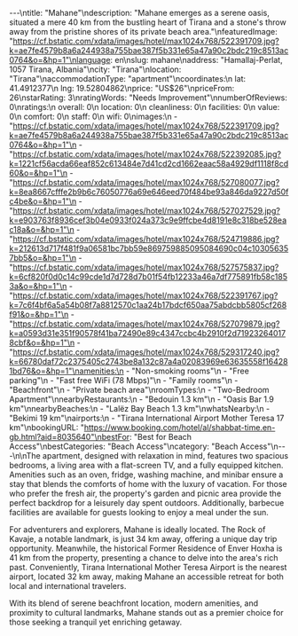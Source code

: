 ---\ntitle: "Mahane"\ndescription: "Mahane emerges as a serene oasis, situated a mere 40 km from the bustling heart of Tirana and a stone's throw away from the pristine shores of its private beach area."\nfeaturedImage: "https://cf.bstatic.com/xdata/images/hotel/max1024x768/522391709.jpg?k=ae7fe4579b8a6a244938a755bae387f5b331e65a47a90c2bdc219c8513ac0764&o=&hp=1"\nlanguage: en\nslug: mahane\naddress: "Hamallaj-Perlat, 1057 Tirana, Albania"\ncity: "Tirana"\nlocation: "Tirana"\naccommodationType: "apartment"\ncoordinates:\n  lat: 41.4912377\n  lng: 19.52804862\nprice: "US$26"\npriceFrom: 26\nstarRating: 3\nratingWords: "Needs Improvement"\nnumberOfReviews: 0\nratings:\n  overall: 0\n  location: 0\n  cleanliness: 0\n  facilities: 0\n  value: 0\n  comfort: 0\n  staff: 0\n  wifi: 0\nimages:\n  - "https://cf.bstatic.com/xdata/images/hotel/max1024x768/522391709.jpg?k=ae7fe4579b8a6a244938a755bae387f5b331e65a47a90c2bdc219c8513ac0764&o=&hp=1"\n  - "https://cf.bstatic.com/xdata/images/hotel/max1024x768/522392085.jpg?k=1221cf56acda66eaf852c613484e7d41cd2cd1662eaac58a4929df1118f8cd60&o=&hp=1"\n  - "https://cf.bstatic.com/xdata/images/hotel/max1024x768/527080077.jpg?k=8ea8667cfffe2b9b6c76050776a69e646eed70f484be93a846da9227d50fc4be&o=&hp=1"\n  - "https://cf.bstatic.com/xdata/images/hotel/max1024x768/527027529.jpg?k=e903763f8936cef3b04e0933f024a373c9e9ffcbe4d8191e8c318be528eac18a&o=&hp=1"\n  - "https://cf.bstatic.com/xdata/images/hotel/max1024x768/524719886.jpg?k=212613d717f481f9a06581bc7bb59e869759885095084690c04c103056357bb5&o=&hp=1"\n  - "https://cf.bstatic.com/xdata/images/hotel/max1024x768/527575837.jpg?k=6cf820f0d0c14c99cde1d7d728d7b01f54fb12233a46a7df775891fb58c1853a&o=&hp=1"\n  - "https://cf.bstatic.com/xdata/images/hotel/max1024x768/522391767.jpg?k=7c6f4bf6a5a54b08f7a8812570c1aa24b17bdcf650aa75abdcbb5805cf268f91&o=&hp=1"\n  - "https://cf.bstatic.com/xdata/images/hotel/max1024x768/527079879.jpg?k=a0593d31e351f90578f41ba72490e89c4347ccbc4b2910f2d719232640178cbf&o=&hp=1"\n  - "https://cf.bstatic.com/xdata/images/hotel/max1024x768/529317240.jpg?k=66780daf72c2375405c2743be8a132c87a4a02083969e63635558f164281bd76&o=&hp=1"\namenities:\n  - "Non-smoking rooms"\n  - "Free parking"\n  - "Fast free WiFi (78 Mbps)"\n  - "Family rooms"\n  - "Beachfront"\n  - "Private beach area"\nroomTypes:\n  - "Two-Bedroom Apartment"\nnearbyRestaurants:\n  - "Bedouin 1.3 km"\n  - "Oasis Bar 1.9 km"\nnearbyBeaches:\n  - "Lalëz Bay Beach 1.3 km"\nwhatsNearby:\n  - "Bekimi 19 km"\nairports:\n  - "Tirana International Airport Mother Teresa 17 km"\nbookingURL: "https://www.booking.com/hotel/al/shabbat-time.en-gb.html?aid=8035640"\nbestFor: "Best for Beach Access"\nbestCategories: "Beach Access"\ncategory: "Beach Access"\n---\n\nThe apartment, designed with relaxation in mind, features two spacious bedrooms, a living area with a flat-screen TV, and a fully equipped kitchen. Amenities such as an oven, fridge, washing machine, and minibar ensure a stay that blends the comforts of home with the luxury of vacation. For those who prefer the fresh air, the property's garden and picnic area provide the perfect backdrop for a leisurely day spent outdoors. Additionally, barbecue facilities are available for guests looking to enjoy a meal under the sun.

For adventurers and explorers, Mahane is ideally located. The Rock of Kavaje, a notable landmark, is just 34 km away, offering a unique day trip opportunity. Meanwhile, the historical Former Residence of Enver Hoxha is 41 km from the property, presenting a chance to delve into the area's rich past. Conveniently, Tirana International Mother Teresa Airport is the nearest airport, located 32 km away, making Mahane an accessible retreat for both local and international travelers.

With its blend of serene beachfront location, modern amenities, and proximity to cultural landmarks, Mahane stands out as a premier choice for those seeking a tranquil yet enriching getaway.